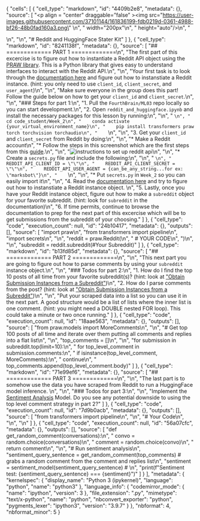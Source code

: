 {
 "cells": [
  {
   "cell_type": "markdown",
   "id": "4409b2e8",
   "metadata": {},
   "source": [
    "<p align = \"center\" draggable=”false” ><img src=\"https://user-images.githubusercontent.com/37101144/161836199-fdb0219d-0361-4988-bf26-48b0fad160a3.png\" \n",
    "     width=\"200px\"\n",
    "     height=\"auto\"/>\n",
    "</p>\n",
    "\n",
    "# Reddit and HuggingFace Stater Kit"
   ]
  },
  {
   "cell_type": "markdown",
   "id": "8241138f",
   "metadata": {},
   "source": [
    "## ============= PART 1 =============\n",
    "The first part of this excercise is to figure out how to instantiate a Reddit API object using the [PRAW library](https://praw.readthedocs.io/en/stable/). This is a Python library that gives easy to understand interfaces to interact with the Reddit API.\n",
    "\n",
    "Your first task is to look through the [documentation here](https://praw.readthedocs.io/en/stable/code_overview/reddit_instance.html) and figure out how to instanstiate a Reddit instance. (hint: you only need to use `client_id`, `client_secret`, and `user_agent`)\n",
    "\n",
    "Make sure everyone in the group does this part! Follow the guide below on how to get your `client_id` and `client_secret`.\n",
    "\n",
    "### Steps for part 1:\n",
    "1. Pull the `FourthBrain/ML03` repo locally so you can start development.\n",
    "2. Open `reddit_and_huggingface.ipynb` and install the necessary packages for this lesson by running:\n",
    "\n",
    "    ```\n",
    "    cd code_student/Week_2\n",
    "    conda activate {your_virtual_environment_name}\n",
    "    pip install transformers praw torch torchvision torchaudio\n",
    "    ```\n",
    "\n",
    "3. Get your `client_id` and `client_secret` from Reddit by doing:\n",
    "\n",
    "* Make a Reddit account\n",
    "* Follow the steps in this screenshot which are the first steps from this [guide](https://towardsdatascience.com/how-to-use-the-reddit-api-in-python-5e05ddfd1e5c).\n",
    "\n",
    "![instructions to set up reddit api](../../images/reddit_get_access.JPG)\n",
    "\n",
    "* Create a `secrets.py` file and include the following:\n",
    "\n",
    "    ```\n",
    "    REDDIT_API_CLIENT_ID = \"\"\n",
    "    REDDIT_API_CLIENT_SECRET = \"\"\n",
    "    REDDIT_API_USER_AGENT = {can_be_any_string...for ex: \"marksbot\"}\n",
    "    ```\n",
    "\n",
    "* Put `secrets.py` in `Week_2` so you can easily import it\n",
    "\n",
    "4. Read the [documentation here](https://praw.readthedocs.io/en/stable/code_overview/reddit_instance.html) and try to figure out how to instanstiate a Reddit instance object. \n",
    "5. Lastly, once you have your Reddit instance object, figure out how to make a `subreddit` object for your favorite subreddit. (hint: look for `subreddit` in the documentation)\n",
    "6. If time permits, continue to browse the documentation to prep for the next part of this excercise which will be to get submissions from the subreddit of your choosing."
   ]
  },
  {
   "cell_type": "code",
   "execution_count": null,
   "id": "24b10417",
   "metadata": {},
   "outputs": [],
   "source": [
    "import praw\n",
    "from transformers import pipeline\n",
    "import secrets\n",
    "\n",
    "reddit = praw.Reddit(\n",
    "    # YOUR CODE\n",
    ")\n",
    "\n",
    "subreddit = reddit.subreddit(#Your Subreddit)"
   ]
  },
  {
   "cell_type": "markdown",
   "id": "b13fd85d",
   "metadata": {},
   "source": [
    "## ============= PART 2 =============\n",
    "\n",
    "This next part you are going to figure out how to parse comments by using your `subreddit` instance object.\n",
    "\n",
    "### Todos for part 2:\n",
    "1. How do I find the top 10 posts of all time from your favorite subreddit(s)? (hint: look at [\"Obtain Submission Instances from a Subreddit\"](https://praw.readthedocs.io/en/stable/getting_started/quick_start.html))\n",
    "2. How do I parse comments from the post? (hint: look at [\"Obtain Submission Instances from a Subreddit\"](https://praw.readthedocs.io/en/stable/getting_started/quick_start.html))\n",
    "\n",
    "Put your scraped data into a list so you can use it in the next part. A good structure would be a list of lists where the inner list is one comment. (hint: you might need a DOUBLE nested FOR loop). This could take a minute or two once running."
   ]
  },
  {
   "cell_type": "code",
   "execution_count": null,
   "id": "18aae563",
   "metadata": {},
   "outputs": [],
   "source": [
    "from praw.models import MoreComments\n",
    "\n",
    "# Get top 100 posts of all time and iterate over them putting all comments and replies into a flat list\n",
    "\n",
    "top_comments = []\n",
    "\n",
    "for submission in subreddit.top(limit=10):\n",
    "    for top_level_comment in submission.comments:\n",
    "        if isinstance(top_level_comment, MoreComments):\n",
    "                    continue\n",
    "        top_comments.append(top_level_comment.body)"
   ]
  },
  {
   "cell_type": "markdown",
   "id": "71e99ef6",
   "metadata": {},
   "source": [
    "## ============= PART 3 =============\n",
    "\n",
    "The last part is to somehow use the data you have scraped from Reddit to run a HuggingFace model inference. \n",
    "\n",
    "### Todos for part 3:\n",
    "\n",
    "Implement the [Sentiment Analysis](https://huggingface.co/docs/transformers/quicktour) Model. Do you see any potential downside to using the top level comment strategy in part 2?"
   ]
  },
  {
   "cell_type": "code",
   "execution_count": null,
   "id": "7d9b0acb",
   "metadata": {},
   "outputs": [],
   "source": [
    "from transformers import pipeline\n",
    "\n",
    "# Your Code\n",
    "\n",
    "\n"
   ]
  },
  {
   "cell_type": "code",
   "execution_count": null,
   "id": "56a07cfc",
   "metadata": {},
   "outputs": [],
   "source": [
    "def get_random_comment(conversations):\n",
    "    convo = random.choice(conversations)\n",
    "    comment = random.choice(convo)\n",
    "    return comment\n",
    "\n",
    "# Run sentiment analysis\n",
    "sentiment_query_sentence = get_random_comment(top_comments) # grabs a random comment from the comment and replies list\n",
    "sentiment = sentiment_model(sentiment_query_sentence) # \n",
    "print(f\"Sentiment test: {sentiment_query_sentence} === {sentiment}\")"
   ]
  }
 ],
 "metadata": {
  "kernelspec": {
   "display_name": "Python 3 (ipykernel)",
   "language": "python",
   "name": "python3"
  },
  "language_info": {
   "codemirror_mode": {
    "name": "ipython",
    "version": 3
   },
   "file_extension": ".py",
   "mimetype": "text/x-python",
   "name": "python",
   "nbconvert_exporter": "python",
   "pygments_lexer": "ipython3",
   "version": "3.9.7"
  }
 },
 "nbformat": 4,
 "nbformat_minor": 5
}
